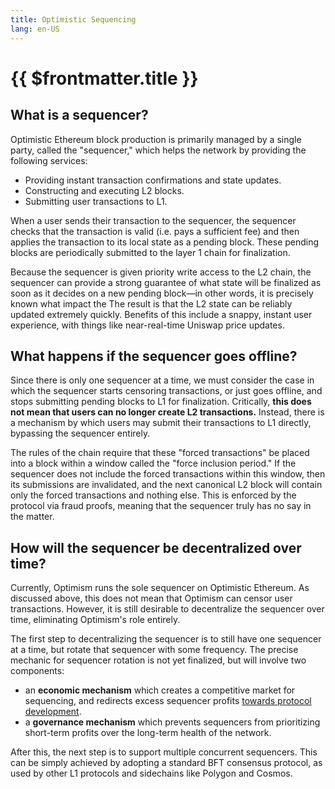 ```yaml
---
title: Optimistic Sequencing
lang: en-US
---
```


# {{ $frontmatter.title }}

## What is a sequencer?

Optimistic Ethereum block production is primarily managed by a single party, called the "sequencer," which helps the network by providing the following services:

- Providing instant transaction confirmations and state updates.
- Constructing and executing L2 blocks.
- Submitting user transactions to L1.

When a user sends their transaction to the sequencer, the sequencer checks that the transaction is valid (i.e. pays a sufficient fee) and then applies the transaction to its local state as a pending block.  These pending blocks are periodically submitted to the layer 1 chain for finalization. 

Because the sequencer is given priority write access to the L2 chain, the sequencer can provide a strong guarantee of what state will be finalized as soon as it decides on a new pending block—in other words, it is precisely known what impact the  The result is that the L2 state can be reliably updated extremely quickly. Benefits of this include a snappy, instant user experience, with things like near-real-time Uniswap price updates.

## What happens if the sequencer goes offline?

Since there is only one sequencer at a time, we must consider the case in which the sequencer starts censoring transactions, or just goes offline, and stops submitting pending blocks to L1 for finalization. Critically, **this does not mean that users can no longer create L2 transactions.** Instead, there is a mechanism by which users may submit their transactions to L1 directly, bypassing the sequencer entirely.

The rules of the chain require that these "forced transactions" be placed into a block within a window called the "force inclusion period." If the sequencer does not include the forced transactions within this window, then its submissions are invalidated, and the next canonical L2 block will contain only the forced transactions and nothing else. This is enforced by the protocol via fraud proofs, meaning that the sequencer truly has no say in the matter.

## How will the sequencer be decentralized over time?

Currently, Optimism runs the sole sequencer on Optimistic Ethereum.  As discussed above, this does not mean that Optimism can censor user transactions. However, it is still desirable to decentralize the sequencer over time, eliminating Optimism's role entirely.

The first step to decentralizing the sequencer is to still have one sequencer at a time, but rotate that sequencer with some frequency. The precise mechanic for sequencer rotation is not yet finalized, but will involve two components:

- an **economic mechanism** which creates a competitive market for sequencing, and redirects excess sequencer profits [towards protocol development](https://medium.com/ethereum-optimism/retroactive-public-goods-funding-33c9b7d00f0c).
- a **governance mechanism** which prevents sequencers from prioritizing short-term profits over the long-term health of the network.

After this, the next step is to support multiple concurrent sequencers. This can be simply achieved by adopting a standard BFT consensus protocol, as used by other L1 protocols and sidechains like Polygon and Cosmos.